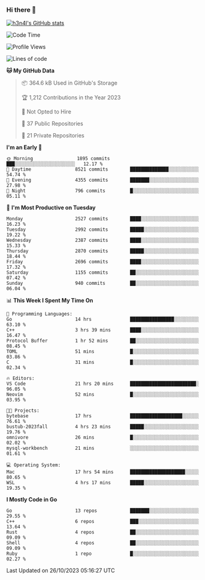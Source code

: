 ### Hi there 👋

[![h3n4l's GitHub stats](https://github-readme-stats.vercel.app/api?username=h3n4l&count_private=true&show_icons=true&theme=radical)](https://github.com/h3n4l/github-readme-stats)

<!--START_SECTION:waka-->
![Code Time](http://img.shields.io/badge/Code%20Time-1%2C649%20hrs%2045%20mins-blue)

![Profile Views](http://img.shields.io/badge/Profile%20Views-0-blue)

![Lines of code](https://img.shields.io/badge/From%20Hello%20World%20I%27ve%20Written-4.3%20million%20lines%20of%20code-blue)

**🐱 My GitHub Data** 

> 📦 364.6 kB Used in GitHub's Storage 
 > 
> 🏆 1,212 Contributions in the Year 2023
 > 
> 🚫 Not Opted to Hire
 > 
> 📜 37 Public Repositories 
 > 
> 🔑 21 Private Repositories 
 > 
**I'm an Early 🐤** 

```text
🌞 Morning                1895 commits        ███░░░░░░░░░░░░░░░░░░░░░░   12.17 % 
🌆 Daytime                8521 commits        ██████████████░░░░░░░░░░░   54.74 % 
🌃 Evening                4355 commits        ███████░░░░░░░░░░░░░░░░░░   27.98 % 
🌙 Night                  796 commits         █░░░░░░░░░░░░░░░░░░░░░░░░   05.11 % 
```
📅 **I'm Most Productive on Tuesday** 

```text
Monday                   2527 commits        ████░░░░░░░░░░░░░░░░░░░░░   16.23 % 
Tuesday                  2992 commits        █████░░░░░░░░░░░░░░░░░░░░   19.22 % 
Wednesday                2387 commits        ████░░░░░░░░░░░░░░░░░░░░░   15.33 % 
Thursday                 2870 commits        █████░░░░░░░░░░░░░░░░░░░░   18.44 % 
Friday                   2696 commits        ████░░░░░░░░░░░░░░░░░░░░░   17.32 % 
Saturday                 1155 commits        ██░░░░░░░░░░░░░░░░░░░░░░░   07.42 % 
Sunday                   940 commits         ██░░░░░░░░░░░░░░░░░░░░░░░   06.04 % 
```


📊 **This Week I Spent My Time On** 

```text
💬 Programming Languages: 
Go                       14 hrs              ████████████████░░░░░░░░░   63.10 % 
C++                      3 hrs 39 mins       ████░░░░░░░░░░░░░░░░░░░░░   16.47 % 
Protocol Buffer          1 hr 52 mins        ██░░░░░░░░░░░░░░░░░░░░░░░   08.45 % 
TOML                     51 mins             █░░░░░░░░░░░░░░░░░░░░░░░░   03.86 % 
C                        31 mins             █░░░░░░░░░░░░░░░░░░░░░░░░   02.34 % 

🔥 Editors: 
VS Code                  21 hrs 20 mins      ████████████████████████░   96.05 % 
Neovim                   52 mins             █░░░░░░░░░░░░░░░░░░░░░░░░   03.95 % 

🐱‍💻 Projects: 
bytebase                 17 hrs              ███████████████████░░░░░░   76.61 % 
bustub-2023fall          4 hrs 23 mins       █████░░░░░░░░░░░░░░░░░░░░   19.76 % 
omnivore                 26 mins             █░░░░░░░░░░░░░░░░░░░░░░░░   02.02 % 
mysql-workbench          21 mins             ░░░░░░░░░░░░░░░░░░░░░░░░░   01.61 % 

💻 Operating System: 
Mac                      17 hrs 54 mins      ████████████████████░░░░░   80.65 % 
WSL                      4 hrs 17 mins       █████░░░░░░░░░░░░░░░░░░░░   19.35 % 
```

**I Mostly Code in Go** 

```text
Go                       13 repos            ███████░░░░░░░░░░░░░░░░░░   29.55 % 
C++                      6 repos             ███░░░░░░░░░░░░░░░░░░░░░░   13.64 % 
Rust                     4 repos             ██░░░░░░░░░░░░░░░░░░░░░░░   09.09 % 
Shell                    4 repos             ██░░░░░░░░░░░░░░░░░░░░░░░   09.09 % 
Ruby                     1 repo              █░░░░░░░░░░░░░░░░░░░░░░░░   02.27 % 
```




 Last Updated on 26/10/2023 05:16:27 UTC
<!--END_SECTION:waka-->

